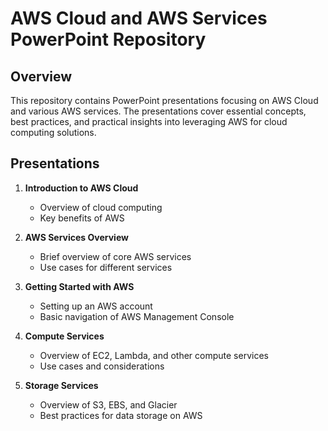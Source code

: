 # AWS Cloud and AWS Services PowerPoint Repository

## Overview

This repository contains PowerPoint presentations focusing on AWS Cloud and various AWS services. The presentations cover essential concepts, best practices, and practical insights into leveraging AWS for cloud computing solutions.

## Presentations

1. **Introduction to AWS Cloud**
   - Overview of cloud computing
   - Key benefits of AWS

2. **AWS Services Overview**
   - Brief overview of core AWS services
   - Use cases for different services

3. **Getting Started with AWS**
   - Setting up an AWS account
   - Basic navigation of AWS Management Console

4. **Compute Services**
   - Overview of EC2, Lambda, and other compute services
   - Use cases and considerations

5. **Storage Services**
   - Overview of S3, EBS, and Glacier
   - Best practices for data storage on AWS


